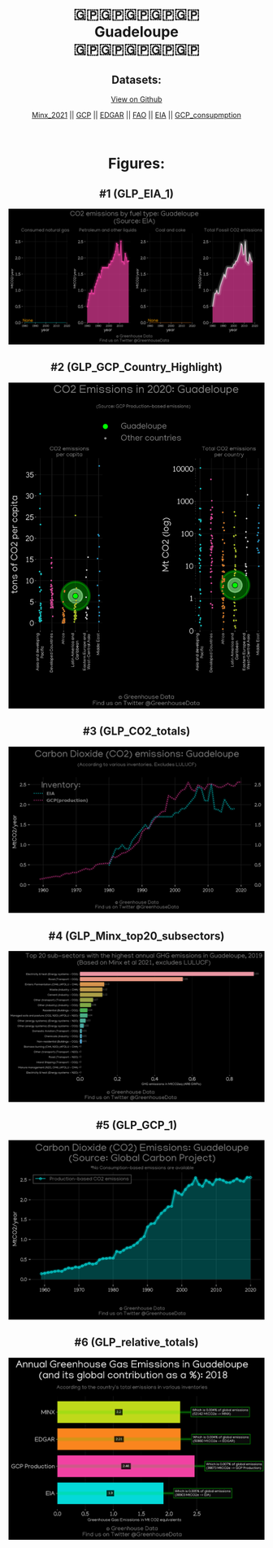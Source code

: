 
<center>
<h1 align="center">
🇬🇵🇬🇵🇬🇵🇬🇵🇬🇵
<br>
Guadeloupe
<br>
🇬🇵🇬🇵🇬🇵🇬🇵🇬🇵
</h1>
<h2>Datasets:</h2>
<p><a href="https://github.com/dquintani/GreenhouseData/tree/master/country_data/GLP_Guadeloupe/data">View on Github</a>
<br></p><p><a href="data/GLP_Minx_2021.csv">Minx_2021</a> || <a href="data/GLP_GCP.csv">GCP</a> || <a href="data/GLP_EDGAR.csv">EDGAR</a> || <a href="data/GLP_FAO.csv">FAO</a> || <a href="data/GLP_EIA.csv">EIA</a> || <a href="data/GLP_GCP_consupmption.csv">GCP_consupmption</a></p><p><br></p>
<h1>Figures:</h1><h2>#1 (GLP_EIA_1)</h2>
<p><img alt="" src="figures/GLP_EIA_1.png" /></p><h2>#2 (GLP_GCP_Country_Highlight)</h2>
<p><img alt="" src="figures/GLP_GCP_Country_Highlight.png" /></p><h2>#3 (GLP_CO2_totals)</h2>
<p><img alt="" src="figures/GLP_CO2_totals.png" /></p><h2>#4 (GLP_Minx_top20_subsectors)</h2>
<p><img alt="" src="figures/GLP_Minx_top20_subsectors.png" /></p><h2>#5 (GLP_GCP_1)</h2>
<p><img alt="" src="figures/GLP_GCP_1.png" /></p><h2>#6 (GLP_relative_totals)</h2>
<p><img alt="" src="figures/GLP_relative_totals.png" /></p>